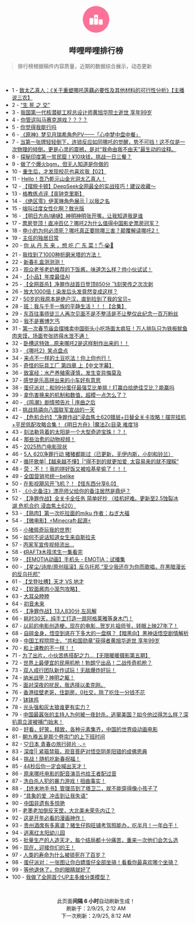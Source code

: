 <div align="center">
    <img src="./assets/icon_rank.png" alt="logo" />
    <h2>哔哩哔哩排行榜</h>
</div>

> 排行榜根据稿件内容质量，近期的数据综合展示，动态更新

<br />

<ul><li><span>1 - <a href=https://www.bilibili.com/BV1QzP1emEXu target=_blank>致太乙真人：《关于重塑哪吒莲藕必要性及其他材料的可行性分析》【主播说三农】</a></span></li><li><span>2 - <a href=https://www.bilibili.com/BV1SBPCe6ENp target=_blank>“生&nbsp;死&nbsp;之&nbsp;交”</a></span></li><li><span>3 - <a href=https://www.bilibili.com/BV1YvNbegE9B target=_blank>我国第一代核潜艇工程总设计师黄旭华院士逝世&nbsp;享年99岁</a></span></li><li><span>4 - <a href=https://www.bilibili.com/BV1i9PqeKEgX target=_blank>你管这叫马赛克游戏？？？？</a></span></li><li><span>5 - <a href=https://www.bilibili.com/BV1ZpN7eUEeY target=_blank>你觉得我能行吗</a></span></li><li><span>6 - <a href=https://www.bilibili.com/BV1USPmeUENx target=_blank>《原神》梦见月瑞希角色PV——「心中梦中盘中餐」</a></span></li><li><span>7 - <a href=https://www.bilibili.com/BV1LDNEeJEwm target=_blank>当第一张牌轻轻倒下，连锁反应如同哪吒的觉醒，势不可挡！这不仅是一次物理的倾倒，更是心灵的震撼，是对“我命由我不由天”最生动的诠释。</a></span></li><li><span>8 - <a href=https://www.bilibili.com/BV1QSNxeAEo4 target=_blank>探秘印度第一贫民窟！¥10块钱，挑战一日三餐？</a></span></li><li><span>9 - <a href=https://www.bilibili.com/BV1nrPyetEnN target=_blank>做了个爆火bgm，但无人知道是你做的</a></span></li><li><span>10 - <a href=https://www.bilibili.com/BV1C7Nhe8Er3 target=_blank>重生后，才发现校花也喜欢我【02】</a></span></li><li><span>11 - <a href=https://www.bilibili.com/BV1zMNpeeEc8 target=_blank>Hello！吾乃乾元山金光洞太乙真人！</a></span></li><li><span>12 - <a href=https://www.bilibili.com/BV12QPme7EN9 target=_blank>【摆脱卡顿】DeepSeek全网最全的实战技巧！建议收藏～</a></span></li><li><span>13 - <a href=https://www.bilibili.com/BV14bNEeeE2t target=_blank>格教练点评【丧钟克里斯】</a></span></li><li><span>14 - <a href=https://www.bilibili.com/BV1uSNHemEXk target=_blank>《绝区零》伊芙琳角色展示&nbsp;|&nbsp;以我之名</a></span></li><li><span>15 - <a href=https://www.bilibili.com/BV1AENJecE21 target=_blank>啥叫过度女性化啊？敖光版</a></span></li><li><span>16 - <a href=https://www.bilibili.com/BV1wxNHePE7n target=_blank>【明日方舟/嗵嗵】神明神明张开嘴，让我知道我是谁</a></span></li><li><span>17 - <a href=https://www.bilibili.com/BV1kGN4e7E2K target=_blank>票房登顶！直冲百亿？哪吒2为什么值得中国影史票房冠军？</a></span></li><li><span>18 - <a href=https://www.bilibili.com/BV1KdNHeCEXo target=_blank>申小豹为何必须死？哪吒真正要除哪三害？颠覆解读哪吒2！</a></span></li><li><span>19 - <a href=https://www.bilibili.com/BV1rnNhetE4J target=_blank>主任的独居日常</a></span></li><li><span>20 - <a href=https://www.bilibili.com/BV1AcNpegEt1 target=_blank>你&nbsp;从&nbsp;丹&nbsp;东&nbsp;来&nbsp;，想&nbsp;吃&nbsp;广&nbsp;东&nbsp;菜！🖐😭🤚</a></span></li><li><span>21 - <a href=https://www.bilibili.com/BV1WoP1eTEdA target=_blank>我找到了1000种折磨米塔的方法！</a></span></li><li><span>22 - <a href=https://www.bilibili.com/BV13MfDY2EVq target=_blank>新春礼盒测测测！</a></span></li><li><span>23 - <a href=https://www.bilibili.com/BV1V6NHe9E7Q target=_blank>观众老爷老奶推荐的下饭酱，味道怎么样？帅小伙试试！</a></span></li><li><span>24 - <a href=https://www.bilibili.com/BV15BPBeKEz8 target=_blank>【小品】年度最佳AI</a></span></li><li><span>25 - <a href=https://www.bilibili.com/BV1syNsemEzz target=_blank>【全网首杀】净罪作战首日登顶850分&nbsp;飞刻笑传之次次剥</a></span></li><li><span>26 - <a href=https://www.bilibili.com/BV1fWNJedE6C target=_blank>放大1000倍！染发后头发竟然变成这样？</a></span></li><li><span>27 - <a href=https://www.bilibili.com/BV18zNbeqEV6 target=_blank>50岁的我原本是绝户汉，直到捡到了我的宝贝~</a></span></li><li><span>28 - <a href=https://www.bilibili.com/BV1GjN8eGEcE target=_blank>斑：我与千手一族的平静生活！！！【合集】</a></span></li><li><span>29 - <a href=https://www.bilibili.com/BV148NnerEAS target=_blank>东百往事师徒三人再次见面不是不整活是不让整仅此纪念一百万粉丝</a></span></li><li><span>30 - <a href=https://www.bilibili.com/BV1QGNAeFE5H target=_blank>我不是赛博乞丐</a></span></li><li><span>31 - <a href=https://www.bilibili.com/BV1e5P2e9Efn target=_blank>第一次春节庙会摆摊卖中国街头小吃场面太疯狂！万人排队只为铁板鱿鱼肉夹馍，场面夸张挤得水泄不通！</a></span></li><li><span>32 - <a href=https://www.bilibili.com/BV1eNP6eiEE4 target=_blank>卧槽这特效...原来哪吒2是这样制作出来的！！</a></span></li><li><span>33 - <a href=https://www.bilibili.com/BV1m8NnerEy6 target=_blank>《哪吒2》笑点盘点</a></span></li><li><span>34 - <a href=https://www.bilibili.com/BV1xiNneqEKo target=_blank>来点不一样的土豆吃法！你上你也行！</a></span></li><li><span>35 - <a href=https://www.bilibili.com/BV1p7NhehEG5 target=_blank>奇怪的玩具工厂&nbsp;第四章&nbsp;上【中文字幕】</a></span></li><li><span>36 - <a href=https://www.bilibili.com/BV1kENhefE3v target=_blank>致富经：水产养殖需谨慎，发生变异悔莫及</a></span></li><li><span>37 - <a href=https://www.bilibili.com/BV1wWNHevEQU target=_blank>感觉是乐高拼出来的小车好有意思</a></span></li><li><span>38 - <a href=https://www.bilibili.com/BV1xGNJeNEwT target=_blank>蛋仔派对：和99分蛋仔最强艾比单挑！打赢白给绝佳艾比？能赢吗</a></span></li><li><span>39 - <a href=https://www.bilibili.com/BV16gNpeAEbX target=_blank>拿伤害换来的机制和数值，超模一点怎么了？</a></span></li><li><span>40 - <a href=https://www.bilibili.com/BV15yNWefEc2 target=_blank>《鸣潮》剧情预告片&nbsp;|&nbsp;序曲之后</a></span></li><li><span>41 - <a href=https://www.bilibili.com/BV1AENJecERg target=_blank>挑战慈禧向八国联军宣战的一天</a></span></li><li><span>42 - <a href=https://www.bilibili.com/BV1tpPye6Ekj target=_blank>【危机合约】&quot;净罪作战&quot;浸血焦土620镀层+日替全关卡攻略！摆完挂机+平民低配攻略合集！《明日方舟》|魔法Zc目录&nbsp;难度18</a></span></li><li><span>43 - <a href=https://www.bilibili.com/BV13oPye7EUE target=_blank>刻法勒背着的太阳是一个大型奇迹宝珠！？！</a></span></li><li><span>44 - <a href=https://www.bilibili.com/BV1jENweTEZt target=_blank>那些治愈的动物视频！</a></span></li><li><span>45 - <a href=https://www.bilibili.com/BV1MWN8eqEct target=_blank>2025热门电影现状</a></span></li><li><span>46 - <a href=https://www.bilibili.com/BV12mP1eGEHH target=_blank>5人&nbsp;620净罪行动&nbsp;猪猪都能过（已更新，无伊内斯，小刻和铃兰）</a></span></li><li><span>47 - <a href=https://www.bilibili.com/BV18gPBesELr target=_blank>循环歌单|【越来越不懂】|“得不到的就更加爱&nbsp;&nbsp;太容易来的就不理睬”</a></span></li><li><span>48 - <a href=https://www.bilibili.com/BV1bWP2emEc5 target=_blank>荧：不！！我的拼好饭又被哈基星偷了！！！</a></span></li><li><span>49 - <a href=https://www.bilibili.com/BV1dbNJepE13 target=_blank>全国营销号统一belike</a></span></li><li><span>50 - <a href=https://www.bilibili.com/BV1rANneFERv target=_blank>在影视飓风开飞机？！【怪东西分享6.0】</a></span></li><li><span>51 - <a href=https://www.bilibili.com/BV1b3PBe9EpA target=_blank>《小北备注》漂亮师父给你的备注居然是鼎炉？</a></span></li><li><span>52 - <a href=https://www.bilibili.com/BV1SXPSesEuU target=_blank>【净罪作战】全关卡全任务&nbsp;简单好抄&nbsp;（挂机好难。更新至2.5蚀裂冰湖&nbsp;危机合约&nbsp;浸血焦土620）</a></span></li><li><span>53 - <a href=https://www.bilibili.com/BV15RP2e4EvP target=_blank>【熟肉】第一次吃拉面的miku&nbsp;作者：ねぎ大福</a></span></li><li><span>54 - <a href=https://www.bilibili.com/BV1baNsedEtW target=_blank>【微电影】⚡Minecraft·起源⚡</a></span></li><li><span>55 - <a href=https://www.bilibili.com/BV1w3PCeFEeL target=_blank>小猪佩奇玩我的世界!</a></span></li><li><span>56 - <a href=https://www.bilibili.com/BV1yDN7e8Eh8 target=_blank>如何不说话知道女生来自斯拉夫</a></span></li><li><span>57 - <a href=https://www.bilibili.com/BV1ZyNEeWEax target=_blank>丙家军宣传视频流出...</a></span></li><li><span>58 - <a href=https://www.bilibili.com/BV1qsN7eEEkR target=_blank>《RAFT》木筏求生一集看完</a></span></li><li><span>59 - <a href=https://www.bilibili.com/BV1TKP1e3ER6 target=_blank>【EMOTIA动画】手机头&nbsp;-&nbsp;EMOTIA：试播集</a></span></li><li><span>60 - <a href=https://www.bilibili.com/BV1CVPoeNEq4 target=_blank>【星尘/诗岸/原创摇滚】反乌托邦&nbsp;“至少我还在为你而歌唱，在黑暗漫长的反乌托邦”</a></span></li><li><span>61 - <a href=https://www.bilibili.com/BV1S1P1eCENr target=_blank>【戈登吐槽】天才&nbsp;VS&nbsp;地才</a></span></li><li><span>62 - <a href=https://www.bilibili.com/BV1YjNEekEEM target=_blank>【软面酱肉小笼包攻略】</a></span></li><li><span>63 - <a href=https://www.bilibili.com/BV1TRNHe5EfT target=_blank>大耳朵睦睦</a></span></li><li><span>64 - <a href=https://www.bilibili.com/BV14WPkewE6R target=_blank>初音未来</a></span></li><li><span>65 - <a href=https://www.bilibili.com/BV1HrNEexENU target=_blank>【净罪作战】13人830分&nbsp;左风解</a></span></li><li><span>66 - <a href=https://www.bilibili.com/BV1poPCebEFR target=_blank>耗时30天，纯手工打造一扇阿格莱雅等身木门！</a></span></li><li><span>67 - <a href=https://www.bilibili.com/BV1m8P2eCExk target=_blank>以前的电影创造梗，现在的电影...贺岁片祖师爷，转眼上映27年了！</a></span></li><li><span>68 - <a href=https://www.bilibili.com/BV1CRP1eqEPc target=_blank>自碎金身，悟空到底在下多大的一盘棋？【暗黑向】黑神话悟空剧情解析</a></span></li><li><span>69 - <a href=https://www.bilibili.com/BV1ZqNxe3EW7 target=_blank>中国工程院院士、“共和国勋章”获得者黄旭华逝世&nbsp;享年99岁</a></span></li><li><span>70 - <a href=https://www.bilibili.com/BV1ArP2eTEA5 target=_blank>和上课教的不一样！！</a></span></li><li><span>71 - <a href=https://www.bilibili.com/BV1nrP2eKET4 target=_blank>为了出片，小伙苦练搭配之力...【无限暖暖摄影第五期】</a></span></li><li><span>72 - <a href=https://www.bilibili.com/BV1quNEe7ENX target=_blank>世界上最便宜的民用机枪！勃朗宁出品！二战传奇机枪？</a></span></li><li><span>73 - <a href=https://www.bilibili.com/BV1RzNHeWE66 target=_blank>双人成行团队新作试玩！无敌爆炸好玩！</a></span></li><li><span>74 - <a href=https://www.bilibili.com/BV12oPSeQEFG target=_blank>纳米战甲？神明之躯！</a></span></li><li><span>75 - <a href=https://www.bilibili.com/BV1cJNJe8ELQ target=_blank>面对深夜的扰民，我选择以柔克刚。</a></span></li><li><span>76 - <a href=https://www.bilibili.com/BV1QkFpekEtu target=_blank>香港挂壁老哥，住劏房，0社交，除了吃住一分钱不花</a></span></li><li><span>77 - <a href=https://www.bilibili.com/BV17UP2ehEHK target=_blank>钵钵鸡</a></span></li><li><span>78 - <a href=https://www.bilibili.com/BV17SN8eSEbG target=_blank>光头强和灰太狼谁更有实力？</a></span></li><li><span>79 - <a href=https://www.bilibili.com/BV1BFPyexEYj target=_blank>中国最嚣张的主持人为何被一夜封杀，逃窜美国？如今他过得怎么样？深扒周立波被捕门始末！</a></span></li><li><span>80 - <a href=https://www.bilibili.com/BV16oPCetEtv target=_blank>好看，好笑，精致，各种元素集齐，中国的世界级动画电影</a></span></li><li><span>81 - <a href=https://www.bilibili.com/BV1xhNEeAE5t target=_blank>朝九晚五是那个卷帘门的上下班时间</a></span></li><li><span>82 - <a href=https://www.bilibili.com/BV12XNHeyEbu target=_blank>♡日本&nbsp;青春の旅行碎片 ‧₊✧</a></span></li><li><span>83 - <a href=https://www.bilibili.com/BV1iKPyeHEZh target=_blank>深度||&nbsp;紧箍禁箍，观音菩萨对悟空阴差阳错的成佛恩典</a></span></li><li><span>84 - <a href=https://www.bilibili.com/BV1AmNwe7EDd target=_blank>挑战！随机吃新春祝福！</a></span></li><li><span>85 - <a href=https://www.bilibili.com/BV1u4Fce5E6c target=_blank>44秒后你一定会喊出天才！</a></span></li><li><span>86 - <a href=https://www.bilibili.com/BV1nqPyecEim target=_blank>原来哪吒电影的配音演员也给王者配过音</a></span></li><li><span>87 - <a href=https://www.bilibili.com/BV1CYNteXEkk target=_blank>洗白杀人犯的暴力游戏！扭曲事实！</a></span></li><li><span>88 - <a href=https://www.bilibili.com/BV1txNEeiEf6 target=_blank>【终末地手书】管理员到了塔卫二，就不能穿得像小孩子了</a></span></li><li><span>89 - <a href=https://www.bilibili.com/BV1B3NpeaESm target=_blank>“具象的爱&nbsp;&nbsp;冲击到让我失语”</a></span></li><li><span>90 - <a href=https://www.bilibili.com/BV1rNPUeBE7k target=_blank>中国非遗有多惊艳</a></span></li><li><span>91 - <a href=https://www.bilibili.com/BV1qpNbeEE1Z target=_blank>老墨老加倒反天罡，大北美未荣先内讧？</a></span></li><li><span>92 - <a href=https://www.bilibili.com/BV12ENce7E75 target=_blank>这是开年必看的漫画神作！</a></span></li><li><span>93 - <a href=https://www.bilibili.com/BV1SoNxetErG target=_blank>贵州酒席有多离谱？猪生仔购旺铺考驾照能办，吃半月！一年白干！</a></span></li><li><span>94 - <a href=https://www.bilibili.com/BV1sQPRehE5m target=_blank>逃离红太阳幼儿园</a></span></li><li><span>95 - <a href=https://www.bilibili.com/BV1MWNtefEMP target=_blank>批量生产的人造天才，每个结局都十分痛苦，重来一次他们会怎么选</a></span></li><li><span>96 - <a href=https://www.bilibili.com/BV16RPCefEkW target=_blank>现在，迎接你们的王！</a></span></li><li><span>97 - <a href=https://www.bilibili.com/BV1uxN8eKEVz target=_blank>人类的寿命为什么被锁死在了百岁？</a></span></li><li><span>98 - <a href=https://www.bilibili.com/BV1i3P2edEcS target=_blank>蛋仔派对：一张图让你白嫖蛋仔全部坐骑！看看你最喜欢哪个坐骑？</a></span></li><li><span>99 - <a href=https://www.bilibili.com/BV1qxNbejE3L target=_blank>等他退休了，你的眼睛就好了</a></span></li><li><span>100 - <a href=https://www.bilibili.com/BV1m1P1eCEb1 target=_blank>我做了全网首个UP主多维分类模型？</a></span></li></ul>

<br />

<p align=center>此页面<strong>间隔 6 小时</strong>自动刷新生成！<br>刷新于：2/9/25, 2:12 AM<br>下一次刷新：2/9/25, 8:12 AM</p>
